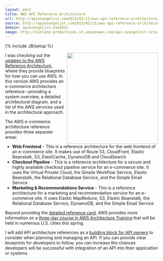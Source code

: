 ```yaml
---
layout: post
title: AWS API Reference Architecture
url: http://apievangelist.com2013/02/13/aws-api-reference-architecture/
source: http://apievangelist.com2013/02/13/aws-api-reference-architecture/
domain: apievangelist.com2013
image: http://kinlane-productions.s3.amazonaws.com/api-evangelist-site/blog/aws-ecommerce-reference-architecture.png
---
```

{% include JB/setup %}<p>
     <img src="https://s3.amazonaws.com/kinlane-productions/api-evangelist/aws/aws-ecommerce-reference-architecture.png"  width="300" align="right" />
</p>
<p>
     I was checking out the <a href="http://aws.typepad.com/aws/2013/02/three-new-aws-reference-architectures-for-e-commerce.html">updates to the AWS Reference Architecture</a>, where they provide blueprints for how you can use AWS. In this version AWS provides an e-commerce architecture reference--providing a system overview, a detailed architectural diagram, and a list of the AWS services used in the architectural approach.
</p>
<p>
     The AWS e-commerce architecture reference provides three separate areas:
</p>
<ul>
     <li>
          <strong>Web Frontend</strong> - This is a reference architecture for the web frontend of an e-commerce site. It makes use of Route 53, CloudFront, Elastic Beanstalk, S3, ElastiCache, DynamoDB and CloudSearch
     </li>
     <li>
          <strong>Checkout Pipeline</strong> - This is a reference architecture for a secure and highly available checkout pipeline service for an e-commerce site. It uses the Virtual Private Cloud, the Simple Workflow Service, Elastic Beanstalk, the Relational Database Service, and the Simple Email Service
     </li>
     <li>
          <strong>Marketing &amp; Recommendations Service</strong> - This is a reference architecture for a marketing and recommendation service for an e-commerce site. It uses Elastic MapReduce, S3, Elastic Beanstalk, the Relational Database Service, DynamoDB, and the Simple Email Service
     </li>
</ul>
<p>
     Beyond providing the <a href="http://media.amazonwebservices.com/architecturecenter/AWS_ac_ra_ecommerce_webfrontend_14.pdf">detailed reference card</a>, AWS provides more information on a <a href="http://aws.amazon.com/aws-training/architect/">three-day course in AWS Architecture Training</a> that will be held in numerous U.S. cities this spring.
</p>
<p>
     I will add API architecture references as a <a href="/">building block for API owners</a> to consider when planning and managing an API. If you can provide clear blueprints for developers to follow, you can increase the chances developers will be successful with integration of an API into their application or systems.
</p>
